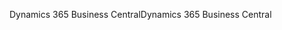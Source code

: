 <span data-ttu-id="68354-101">Dynamics 365 Business Central</span><span class="sxs-lookup"><span data-stu-id="68354-101">Dynamics 365 Business Central</span></span>
